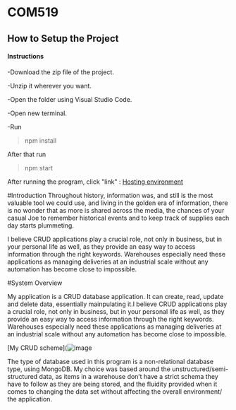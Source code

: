 # COM519
## How to Setup the Project
#### Instructions

-Download the zip file of the project.

-Unzip it wherever you want.

-Open the folder using Visual Studio Code.

-Open new terminal.

-Run

>npm install

After that run

>npm start

After running the program, click "link" : [Hosting environment](https://localhost:8080)

#Introduction
Throughout history, information was, and still is the most valuable tool we could use, and living in the golden era of information, there is no wonder that as more is shared across the media, the chances of your casual Joe to remember historical events and to keep track of supplies each day starts plummeting. 

I believe CRUD applications play a crucial role, not only in business, but in your personal life as well, as they provide an easy way to access information through the right keywords. Warehouses especially need these applications as managing deliveries at an industrial scale without any automation has become close to impossible. 

#System Overview

My application is a CRUD database application. It can create, read, update and delete data, essentially mainpulating it.I believe CRUD applications play a crucial role, not only in business, but in your personal life as well, as they provide an easy way to access information through the right keywords. Warehouses especially need these applications as managing deliveries at an industrial scale without any automation has become close to impossible. 

[My CRUD scheme](![image](https://user-images.githubusercontent.com/72076515/150511440-ac9f3179-c4c1-42e7-8779-068eb754da08.png)



The type of database used in this program is a non-relational database type, using MongoDB. My choice was based around the unstructured/semi-structured data, as items in a warehouse don’t have a strict schema they have to follow as they are being stored, and the fluidity provided when it comes to changing the data set without affecting the overall environment/ the application.



